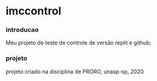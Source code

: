 # imccontrol

### introducao 

Meu projeto de teste de controle de versão replit e github;

### projeto


projeto criado na disciplina de PRORO, unasp-sp, 2020